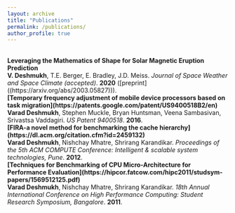 ```yaml
---
layout: archive
title: "Publications"
permalink: /publications/
author_profile: true
---
```


<br>
<b>Leveraging the Mathematics of Shape for Solar Magnetic Eruption Prediction</b> <br> 
<b>V. Deshmukh</b>, T.E. Berger, E. Bradley, J.D. Meiss.
<i>Journal of Space Weather and Space Climate (accepted)</i>. <b>2020</b> ([preprint]((https://arxiv.org/abs/2003.05827))).


<br>
<b>[Temporary frequency adjustment of mobile device processors based on task migration](https://patents.google.com/patent/US9400518B2/en)</b> <br> 
<b>Varad Deshmukh</b>, Stephen Muckle, Bryan Huntsman, Veena Sambasivan, Srivastsa Vaddagiri.
<i>US Patent 9400518</i>. <b>2016</b>.

<br>
<b>[FIRA-a novel method for benchmarking the cache hierarchy](https://dl.acm.org/citation.cfm?id=2459132)</b> <br> 
<b>Varad Deshmukh</b>, Nishchay Mhatre, Shrirang Karandikar.
<i>Proceedings of the 5th ACM COMPUTE Conference: Intelligent & scalable system technologies, Pune</i>. <b>2012</b>.

<br>
<b>[Techniques for Benchmarking of CPU Micro-Architecture for Performance Evaluation](https://hipcor.fatcow.com/hipc2011/studsym-papers/1569512125.pdf)</b> <br> 
<b>Varad Deshmukh</b>, Nishchay Mhatre, Shrirang Karandikar.
<i>18th Annual International Conference on High Performance Computing: Student Research Symposium, Bangalore</i>. <b>2011</b>.
